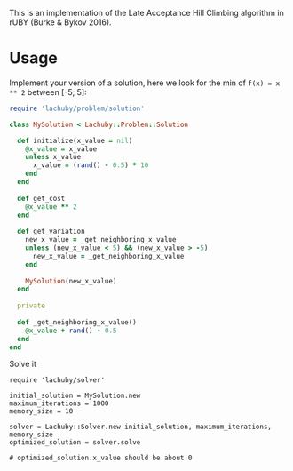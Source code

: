 This is an implementation of the Late Acceptance Hill Climbing algorithm in 
rUBY (Burke & Bykov 2016).

Usage
===

Implement your version of a solution, 
here we look for the min of `f(x) = x ** 2` between [-5; 5]:

```ruby
require 'lachuby/problem/solution'

class MySolution < Lachuby::Problem::Solution

  def initialize(x_value = nil)
    @x_value = x_value 
    unless x_value
      x_value = (rand() - 0.5) * 10
    end
  end
  
  def get_cost
    @x_value ** 2 
  end
  
  def get_variation
    new_x_value = _get_neighboring_x_value
    unless (new_x_value < 5) && (new_x_value > -5)
      new_x_value = _get_neighboring_x_value
    end 
    
    MySolution(new_x_value)
  end 
  
  private
  
  def _get_neighboring_x_value()
    @x_value + rand() - 0.5
  end 
end
```

Solve it

```
require 'lachuby/solver'

initial_solution = MySolution.new
maximum_iterations = 1000
memory_size = 10

solver = Lachuby::Solver.new initial_solution, maximum_iterations, memory_size
optimized_solution = solver.solve

# optimized_solution.x_value should be about 0 
```